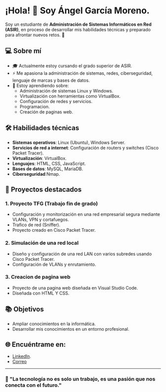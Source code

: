# ¡Hola! 👋 Soy Ángel García Moreno.

Soy un estudiante de **Administración de Sistemas Informáticos en Red (ASIR)**, en proceso de desarrollar mis habilidades técnicas y preparado para afrontar nuevos retos. 🚀

## 💻 Sobre mí
- 🎓 Actualmente estoy cursando el grado superior de ASIR.
- ⚡ Me apasiona la administración de sistemas, redes, ciberseguridad, lenguaje de marcas y bases de datos.
- 🌱 Estoy aprendiendo sobre:
  - Administración de sistemas Linux y Windows.
  - Virtualización con herramientas como  VirtualBox.
  - Configuración de redes y servicios.
  - Programacion.
  - Creación de paginas web.

## 🛠️ Habilidades técnicas
- **Sistemas operativos**: Linux (Ubuntu), Windows Server.
- **Servicios de red a internet**: Configuración de routers y switches (Cisco Packet Tracer).
- **Virtualización**: VirtualBox.
- **Lenguajes**: HTML, CSS, JavaScript.
- **Bases de datos**: MySQL, MariaDB.
- **Ciberseguridad**:Nmap.

## 📂 Proyectos destacados
### 1. **Proyecto TFG (Trabajo  fin de grado)**
- Configuración y monitorización en una red empresarial segura mediante VLANs, VPN y cortafuegos.
- Trafico de red (Sniffer).
- Proyecto creado en Cisco Packet Tracer.

### 2. **Simulación de una red local**
- Diseño y configuración de una red LAN con varios subredes usando Cisco Packet Tracer.
- Configuración de VLANs y enrutamiento.

### 3. **Creacion de pagina web**
- Proyecto de una pagina web diseñada en Visual Studio Code.
- Diseñada con HTML Y CSS.

## 📚 Objetivos
- Ampliar conocimientos en la informática.
- Desarrollar mis conocimientos en un entorno profesional.

## 🌐 Encuéntrame en:
- [LinkedIn](https://www.linkedin.com/in/angel-garcia-moreno-b44082290/).
- [Correo](angel.garciamorenosr@gmail.com)

---
### 🎯 "La tecnología no es solo un trabajo, es una pasión que nos conecta con el futuro."
